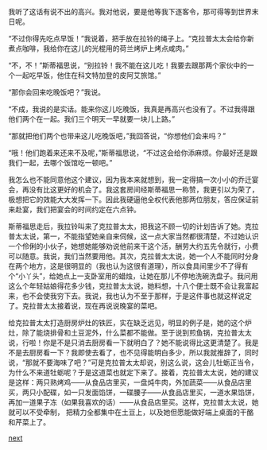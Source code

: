 
我听了这话有说不出的高兴。我对他说，要是他等我下逐客令，那可得等到世界末日呢。

“不过你得先吃点早饭！”我说着，把手放在拉铃的绳子上。“克拉普太太会给你新煮点咖啡，我给你在这儿的光棍用的荷兰烤炉上烤点咸肉。”

“不，不！”斯蒂福思说，“别拉铃！我不能在这儿吃！我要去跟那两个家伙中的一个一起吃早饭，他住在科文特加登的皮阿艾旅馆。”

“那你会回来吃晚饭吧？”我说。

“不成，我说的是实话。能来你这儿吃晚饭，我真是再高兴也没有了。不过我得跟他们两个在一起。我们三个明天一早就要一块儿上路。”

“那就把他们两个也带来这儿吃晚饭吧，”我回答说，“你想他们会来吗？”

“哦！他们跑着来还来不及呢，”斯蒂福思说，“不过这会给你添麻烦。你最好还是跟我们一起，去哪个饭馆吃一顿吧。”

我怎么也不能同意他这个建议，因为我本来就想到，我一定得搞一次小小的乔迁宴会，再没有比这更好的机会了。我这套房间经斯蒂福思一称赞，我更引以为荣了，极想把它的效能大大发挥一下。因此我硬逼他全权代表他那两位朋友，答应保证前来赴宴，我们把宴会的时间约定在六点钟。

斯蒂福思走后，我拉铃叫来了克拉普太太，把我这不顾一切的计划告诉了她。克拉普太太说，第一，不能指望她亲自来伺候，这一点大家当然都很清楚，不过她认识一个伶俐的小伙子，她想她能够劝说他前来干这个活，酬劳大约五先令就行，小费可以随意。我说，我们当然要用他。其次，克拉普太太说，她一个人不能同时分身在两个地方，这是很明显的（我也认为这很有道理），所以食具间里少不了得有个“小丫头”，给她点上一支卧室用的蜡烛，让她在那儿不停地洗碗洗盘子。我问用这么个年轻姑娘得花多少钱，克拉普太太说，她料想，十八个便士既不会让我富起来，也不会使我穷下去。我说，我也认为不至于那样，于是这件事也就这样说定了。克拉普太太接着说，现在再说说晚宴的菜吧。

给克拉普太太打造厨房炉灶的铁匠，实在缺乏远见，明显的例子是，她的这个炉灶，除了能烧排骨和土豆泥外，什么菜都不能做。至于说到煎鱼锅，克拉普太太说，行啦！你是不是只消去厨房看一下就明白了？她不能说得比这更清楚了。我是不是去厨房看一下？我即使去看了，也不见得能明白多少，所以我就推辞了，同时说，“那就不要海味了吧？”可是克拉普太太却说，别这么说，这会儿牡蛎正当令，为什么不来道牡蛎呢？于是这道菜也就定下来了。接着，克拉普太太说，她的建议是这样：两只熟烤鸡——从食品店里买，一盘炖牛肉，外加蔬菜——从食品店里买，两只小配碟，如一只发面馅饼，一碟腰子——从食品店里买，一道水果馅饼，再加一道果子冻（如果我喜欢的话）——从食品店里买。这样，克拉普太太说，她就可以不受牵制， 把精力全都集中在土豆上，以及她但愿能做好端上桌面的干酪和芹菜上了。

[next](page324.md)